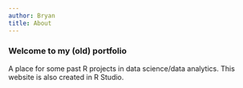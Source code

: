 ```yaml
---
author: Bryan 
title: About
---
```


### Welcome to my (old) portfolio

A place for some past R projects in data science/data analytics.
This website is also created in R Studio. 


